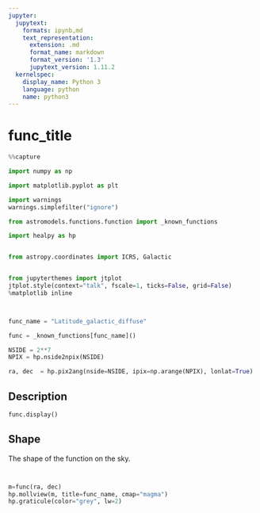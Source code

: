 ```yaml
---
jupyter:
  jupytext:
    formats: ipynb,md
    text_representation:
      extension: .md
      format_name: markdown
      format_version: '1.3'
      jupytext_version: 1.11.2
  kernelspec:
    display_name: Python 3
    language: python
    name: python3
---
```


# func_title

```python nbsphinx="hidden" tags=[]
%%capture

import numpy as np

import matplotlib.pyplot as plt

import warnings
warnings.simplefilter("ignore")

from astromodels.functions.function import _known_functions

import healpy as hp


from astropy.coordinates import ICRS, Galactic


from jupyterthemes import jtplot
jtplot.style(context="talk", fscale=1, ticks=False, grid=False)
%matplotlib inline




```

```python nbsphinx="hidden" tags=["parameters"]
func_name = "Latitude_galactic_diffuse"

```

```python nbsphinx="hidden" tags=[]
func = _known_functions[func_name]()

NSIDE = 2**7
NPIX = hp.nside2npix(NSIDE)

ra, dec  = hp.pix2ang(nside=NSIDE, ipix=np.arange(NPIX), lonlat=True)

```
## Description
```python
func.display()
```

## Shape

The shape of the function on the sky.
```python tags=["nbsphinx-thumbnail"]


m=func(ra, dec)
hp.mollview(m, title=func_name, cmap="magma")
hp.graticule(color="grey", lw=2)



```
